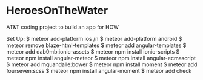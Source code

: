 # HeroesOnTheWater
AT&amp;T coding project to build an app for HOW

Set Up:
$ meteor add-platform ios /n
$ meteor add-platform android
$ meteor remove blaze-html-templates
$ meteor add angular-templates
$ meteor add dab0mb:ionic-assets
$ meteor npm install ionic-scripts
$ meteor npm install angular-meteor
$ meteor npm install angular-ecmascript
$ meteor add mquandalle:bower
$ meteor npm install moment
$ meteor add fourseven:scss
$ meteor npm install angular-moment
$ meteor add check
